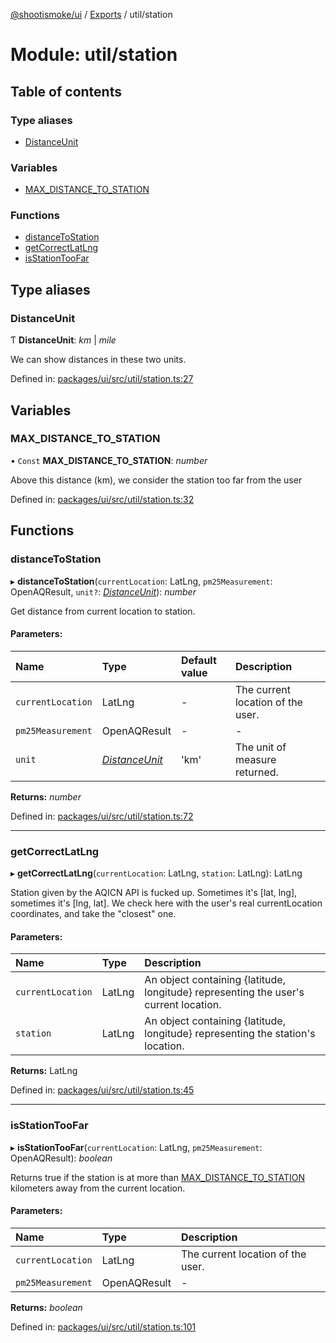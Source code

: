 [@shootismoke/ui](../README.md) / [Exports](../modules.md) / util/station

# Module: util/station

## Table of contents

### Type aliases

- [DistanceUnit](util_station.md#distanceunit)

### Variables

- [MAX\_DISTANCE\_TO\_STATION](util_station.md#max_distance_to_station)

### Functions

- [distanceToStation](util_station.md#distancetostation)
- [getCorrectLatLng](util_station.md#getcorrectlatlng)
- [isStationTooFar](util_station.md#isstationtoofar)

## Type aliases

### DistanceUnit

Ƭ **DistanceUnit**: *km* \| *mile*

We can show distances in these two units.

Defined in: [packages/ui/src/util/station.ts:27](https://github.com/shootismoke/common/blob/1e71707/packages/ui/src/util/station.ts#L27)

## Variables

### MAX\_DISTANCE\_TO\_STATION

• `Const` **MAX\_DISTANCE\_TO\_STATION**: *number*

Above this distance (km), we consider the station too far from the user

Defined in: [packages/ui/src/util/station.ts:32](https://github.com/shootismoke/common/blob/1e71707/packages/ui/src/util/station.ts#L32)

## Functions

### distanceToStation

▸ **distanceToStation**(`currentLocation`: LatLng, `pm25Measurement`: OpenAQResult, `unit?`: [*DistanceUnit*](util_station.md#distanceunit)): *number*

Get distance from current location to station.

#### Parameters:

Name | Type | Default value | Description |
:------ | :------ | :------ | :------ |
`currentLocation` | LatLng | - | The current location of the user.   |
`pm25Measurement` | OpenAQResult | - | - |
`unit` | [*DistanceUnit*](util_station.md#distanceunit) | 'km' | The unit of measure returned.    |

**Returns:** *number*

Defined in: [packages/ui/src/util/station.ts:72](https://github.com/shootismoke/common/blob/1e71707/packages/ui/src/util/station.ts#L72)

___

### getCorrectLatLng

▸ **getCorrectLatLng**(`currentLocation`: LatLng, `station`: LatLng): LatLng

Station given by the AQICN API is fucked up. Sometimes it's [lat, lng],
sometimes it's [lng, lat].
We check here with the user's real currentLocation coordinates, and take the
"closest" one.

#### Parameters:

Name | Type | Description |
:------ | :------ | :------ |
`currentLocation` | LatLng | An object containing {latitude, longitude} representing the user's current location.   |
`station` | LatLng | An object containing {latitude, longitude} representing the station's location.    |

**Returns:** LatLng

Defined in: [packages/ui/src/util/station.ts:45](https://github.com/shootismoke/common/blob/1e71707/packages/ui/src/util/station.ts#L45)

___

### isStationTooFar

▸ **isStationTooFar**(`currentLocation`: LatLng, `pm25Measurement`: OpenAQResult): *boolean*

Returns true if the station is at more than [MAX_DISTANCE_TO_STATION](util_station.md#max_distance_to_station)
kilometers away from the current location.

#### Parameters:

Name | Type | Description |
:------ | :------ | :------ |
`currentLocation` | LatLng | The current location of the user.   |
`pm25Measurement` | OpenAQResult | - |

**Returns:** *boolean*

Defined in: [packages/ui/src/util/station.ts:101](https://github.com/shootismoke/common/blob/1e71707/packages/ui/src/util/station.ts#L101)

